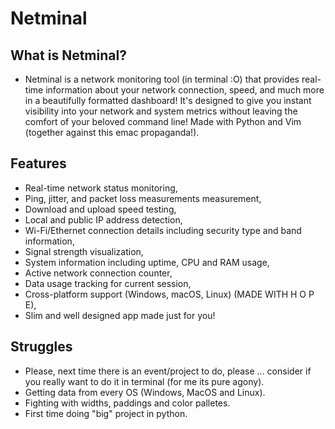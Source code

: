 # Netminal

## What is Netminal?

- Netminal is a network monitoring tool (in terminal :O) that provides real-time information about your network connection, speed, and much more in a beautifully formatted dashboard! It's designed to give you instant visibility into your network and system metrics without leaving the comfort of your beloved command line! Made with Python and Vim (together against this emac propaganda!).

## Features

- Real-time network status monitoring,
- Ping, jitter, and packet loss measurements measurement,
- Download and upload speed testing,
- Local and public IP address detection,
- Wi-Fi/Ethernet connection details including security type and band information,
- Signal strength visualization,
- System information including uptime, CPU and RAM usage,
- Active network connection counter,
- Data usage tracking for current session,
- Cross-platform support (Windows, macOS, Linux) (MADE WITH H O P E),
- Slim and well designed app made just for you!

## Struggles

- Please, next time there is an event/project to do, please ... consider if you really want to do it in terminal (for me its pure agony).
- Getting data from every OS (Windows, MacOS and Linux).
- Fighting with widths, paddings and color palletes.
- First time doing "big" project in python.

